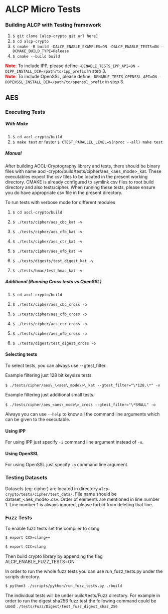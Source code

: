 # ALCP Micro Tests

### Building ALCP with Testing framework

1. `$ git clone [alcp-crypto git url here]`
2. `$ cd alcp-crypto`
3. `$ cmake -B build -DALCP_ENABLE_EXAMPLES=ON -DALCP_ENABLE_TESTS=ON -DCMAKE_BUILD_TYPE=Release`
4. `$ cmake --build build`

<span style="color:red"> __Note__: </span> To include IPP, please define `-DENABLE_TESTS_IPP_API=ON -DIPP_INSTALL_DIR=/path/to/ipp_prefix` in step 3.<br>
<span style="color:red"> __Note__: </span> To include OpenSSL, please define `-DENABLE_TESTS_OPENSSL_API=ON -DOPENSSL_INSTALL_DIR=/path/to/openssl_prefix` in step 3.

## AES

### Executing Tests

##### With Make

1. `$ cd aocl-crypto/build`
2. `$ make test` or faster `$ CTEST_PARALLEL_LEVEL=$(nproc --all) make test`

##### Manual

After building AOCL-Cryptography library and tests, there should be binary files with name aocl-crypto/build/tests/cipher/aes\_\<aes\_mode\>\_kat. These executables expect the csv files to be located in the present working directory. CMAKE is already configured to symlink csv files to root build directory and also tests/cipher. When running these tests, please ensure you do have appropriate csv file in the present directory.

To run tests with verbose mode for different modules

1.   `$ cd aocl-crypto/build`

2.  `$ ./tests/cipher/aes_cbc_kat -v`

3.  `$ ./tests/cipher/aes_cfb_kat -v`

4.  `$ ./tests/cipher/aes_ctr_kat -v`

5.  `$ ./tests/cipher/aes_ofb_kat -v`

6.  `$ ./tests/digests/test_digest_kat -v`

7.  `$ ./tests/hmac/test_hmac_kat -v`

##### Additional (Running Cross tests vs OpenSSL)

1. `$ cd aocl-crypto/build`

2. `$ ./tests/cipher/aes_cbc_cross -o` 

3.  `$ ./tests/cipher/aes_cfb_cross -o`

4.  `$ ./tests/cipher/aes_ctr_cross -o`

5.  `$ ./tests/cipher/aes_ofb_cross -o`

6. `$ ./tests/digest/test_digest_cross -o`

#### Selecting tests

To select tests, you can always use --gtest_filter.

Example filtering just 128 bit keysize tests.

​	`$ ./tests/cipher/aes\_\<aes\_mode\>\_kat --gtest_filter="\*128.\*" -v`

Example filtering just additional small tests.

​    `$ ./tests/cipher/aes_<aes\_mode\>_cross --gtest_filter="\*SMALL" -o `

Always you can use `--help` to know all the command line arguments which can be given to the executable.

#### Using IPP

For using IPP just specify `-i` command line argument instead of `-o`.

#### Using OpenSSL

For using OpenSSL just specify `-o` command line argument.

### Testing Datasets

Datasets (eg: cipher) are located in directory `alcp-crypto/tests/cipher/test_data/`. File name should be dataset_\<aes\_mode\>.csv. Order of elements are mentioned in line number 1. Line number 1 is always ignored, please forbid from deleting that line.

### Fuzz Tests
To enable fuzz tests set the compiler to clang 

```sh
$ export CXX=clang++
```
```sh
$ export CCC=clang
```

Then build crypto library by appending the flag ALCP_ENABLE_FUZZ_TESTS=ON

In order to run the whole fuzz tests you can use run_fuzz_tests.py under the scripts directory.
```sh
$ python3 ./scripts/python/run_fuzz_tests.py ./build
```
The individual tests will be under build/tests/Fuzz directory. For example in order to run the digest sha256 fuzz test the following command could be used  `./tests/Fuzz/Digest/test_fuzz_digest_sha2_256`